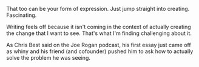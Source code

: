 That too can be your form of expression. Just jump straight into creating. Fascinating.

Writing feels off because it isn't coming in the context of actually creating the change that I want to see. That's what I'm finding challenging about it.

As Chris Best said on the Joe Rogan podcast, his first essay just came off as whiny and his friend (and cofounder) pushed him to ask how to actually solve the problem he was seeing.
